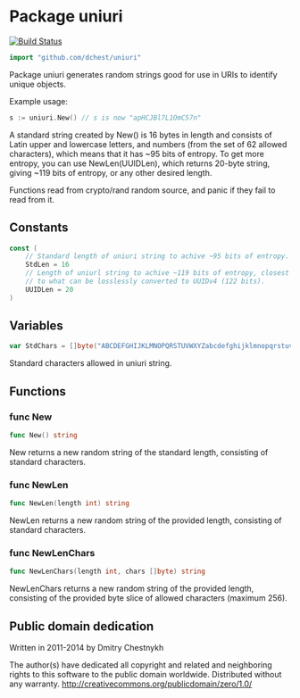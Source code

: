 Package uniuri
=====================

[![Build Status](https://travis-ci.org/dchest/uniuri.svg)](https://travis-ci.org/dchest/uniuri)

```go
import "github.com/dchest/uniuri"
```

Package uniuri generates random strings good for use in URIs to identify
unique objects.

Example usage:

```go
s := uniuri.New() // s is now "apHCJBl7L1OmC57n"
```

A standard string created by New() is 16 bytes in length and consists of
Latin upper and lowercase letters, and numbers (from the set of 62 allowed
characters), which means that it has ~95 bits of entropy. To get more
entropy, you can use NewLen(UUIDLen), which returns 20-byte string, giving
~119 bits of entropy, or any other desired length.

Functions read from crypto/rand random source, and panic if they fail to
read from it.


Constants
---------

```go
const (
    // Standard length of uniuri string to achive ~95 bits of entropy.
    StdLen = 16
    // Length of uniurl string to achive ~119 bits of entropy, closest
    // to what can be losslessly converted to UUIDv4 (122 bits).
    UUIDLen = 20
)
```



Variables
---------

```go
var StdChars = []byte("ABCDEFGHIJKLMNOPQRSTUVWXYZabcdefghijklmnopqrstuvwxyz0123456789")
```

Standard characters allowed in uniuri string.


Functions
---------

### func New

```go
func New() string
```

New returns a new random string of the standard length, consisting of
standard characters.

### func NewLen

```go
func NewLen(length int) string
```

NewLen returns a new random string of the provided length, consisting of
standard characters.

### func NewLenChars

```go
func NewLenChars(length int, chars []byte) string
```

NewLenChars returns a new random string of the provided length, consisting
of the provided byte slice of allowed characters (maximum 256).



Public domain dedication
------------------------

Written in 2011-2014 by Dmitry Chestnykh

The author(s) have dedicated all copyright and related and
neighboring rights to this software to the public domain
worldwide. Distributed without any warranty.
http://creativecommons.org/publicdomain/zero/1.0/

